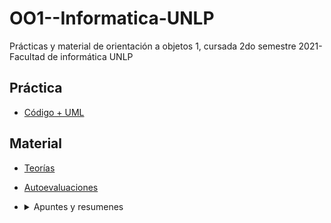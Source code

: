 # OO1--Informatica-UNLP
Prácticas y material de orientación a objetos 1, cursada 2do semestre 2021- Facultad de informática UNLP

## Práctica ##
* [Código + UML](https://github.com/ssofiaavila/OO1--Informatica-UNLP/tree/main/Pr%C3%A1ctica)

## Material ##
* [Teorías](https://github.com/ssofiaavila/OO1--Informatica-UNLP/tree/main/Teor%C3%ADas)
* [Autoevaluaciones](https://github.com/ssofiaavila/OO1--Informatica-UNLP/blob/main/Autoevaluaciones-%20OO1.pdf) 

* <details>
  <summary> Apuntes y resumenes </summary>

  * [Criterios y heurísticas](https://github.com/ssofiaavila/OO1--Informatica-UNLP/blob/main/Criterios%20y%20heur%C3%ADsitcas.pdf)
  * [Colecciones](https://github.com/ssofiaavila/OO1--Informatica-UNLP/blob/main/Recetas%20pr%C3%A1cticas%20para%20el%20uso%20de%20colecciones%20en%20Java.pdf)
  * [Uso de Maven](https://github.com/ssofiaavila/OO1--Informatica-UNLP/blob/main/Trabajando%20con%20proyectos%20Maven.docx.pdf)
  * [Resumen materia](https://github.com/ssofiaavila/OO1--Informatica-UNLP/blob/main/Resumen%20OO1.pdf)
  * [Resumen UML](https://github.com/ssofiaavila/OO1--Informatica-UNLP/blob/main/Resumen%20UML.pdf)
 </details>
